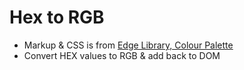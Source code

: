 # Hex to RGB

- Markup & CSS is from [Edge Library, Colour Palette](https://cobalt-static-content-storybook.thomsonreuters.com/storybook/?path=/docs/ui-patterns-color-palette--doc)
- Convert HEX values to RGB & add back to DOM
